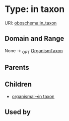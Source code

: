 
# Type: in taxon




URI: [oboschema:in_taxon](http://purl.obolibrary.org/oboschema/in_taxon)


## Domain and Range

None ->  <sub>OPT</sub> [OrganismTaxon](OrganismTaxon.md)

## Parents


## Children

 *  [organismal➞in taxon](organismal_in_taxon.md)

## Used by

